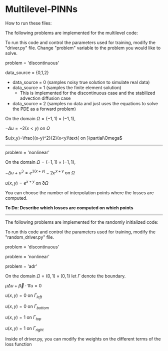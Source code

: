 # Multilevel-PINNs
How to run these files: 



The following problems are implemented for the multilevel code: 

To run this code and control the parameters used for training, modify the "driver.py" file. 
Change "problem" variable to the problem you would like to solve.

problem = 'discontinuous'

data_source = {0,1,2}
- data_source = 0 (samples noisy true solution to simulate real data)
- data_source = 1 (samples the finite element solution)
  - This is implemented for the discontinuous case and the stabilized advection diffusion case
- data_source = 2 (samples no data and just uses the equations to solve the PDE as a forward problem)


On the domain $\Omega=(-1,1)\times(-1,1)$, 

$-\Delta u = -2(x<y) \text{ on } \Omega$

$u(x,y)=\frac{(x-y)^2}{2}(x<y)\text{ on }\partial\Omega$

-------------

problem = 'nonlinear'

On the domain $\Omega=(-1,1)\times(-1,1)$,

$-\Delta u + u^3 = e^{3(x+y)}-2e^{x+y} \text{ on }\Omega$

$u(x,y) = e^{x+y} \text{ on } \partial\Omega$

You can choose the number of interpolation points where the losses are computed. 


**To Do: Describe which losses are computed on which points**

-------------

The following problems are implemented for the randomly initialized code: 

To run this code and control the parameters used for training, modify the "random_driver.py" file. 

problem = 'discontinuous'

problem = 'nonlinear'

problem = 'adr'

  On the domain $\Omega=(0,1)\times(0,1)$ let $\Gamma$ denote the boundary. 
  
  $\mu\Delta u + \vec{\beta}\cdot\nabla u=0$
  
  $u(x,y)=0 \text{ on } \Gamma_{left}$
  
  $u(x,y)=0 \text{ on } \Gamma_{bottom}$
  
  $u(x,y)=1 \text{ on } \Gamma_{top}$
  
  $u(x,y)=1 \text{ on } \Gamma_{right}$

Inside of driver.py, you can modify the weights on the different terms of the loss function 



